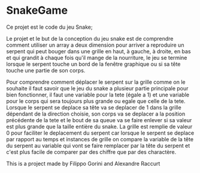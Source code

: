 # SnakeGame
Ce projet est le code du jeu Snake;

Le projet et le but de la conception du jeu snake est de comprendre comment utiliser un array a deux dimension pour arriver a reproduire un serpent qui peut bouger dans une grille en haut, à gauche, à droite, en bas et qui grandit à chaque fois qu'il mange de la nourriture, le jeu se termine lorsque le serpent touche un bord de la fenêtre graphique ou si sa tête touche une partie de son corps.

Pour comprendre comment déplacer le serpent sur la grille comme on le souhaite il faut savoir que le jeu du snake a plusieur partie principale pour bien fonctionner, il faut une variable pour la tete (égale a 1) et une variable pour le corps qui sera toujours plus grande ou egale que celle de la tete. Lorsque le serpent se deplace sa tête va se deplacer de 1 dans la grille dépendant de la direction choisie, son corps va se deplacer a la position précédente de la tete et le bout de sa queue va se faire enlever si sa valeur est plus grande que la taille entière du snake. La grille est remplie de valeur 0 pour faciliter le deplacement du serpent car lorsque le serpent se deplace par rapport au temps et instances de grille on compare la variable de la tête du serpent au variable qui vont se faire remplacer par la tête du serpent et c'est plus facile de comparer par des chiffre que par des charactère.

This is a project made by Filippo Gorini and Alexandre Raccurt
